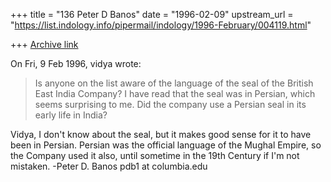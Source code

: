 +++
title = "136 Peter D Banos"
date = "1996-02-09"
upstream_url = "https://list.indology.info/pipermail/indology/1996-February/004119.html"

+++
[Archive link](https://list.indology.info/pipermail/indology/1996-February/004119.html)

On Fri, 9 Feb 1996, vidya wrote:

> Is anyone on the list aware of the language of the seal of the British
> East India Company? I have read that the seal was in Persian, which seems
> surprising to me. Did the company use a Persian seal in its early life
> in India? 

Vidya,
I don't know about the seal, but it makes good sense for it to have 
been in Persian. Persian was the official language of the Mughal Empire, 
so the Company used it also, until sometime in the 19th Century if I'm 
not mistaken.
							-Peter D. Banos
							pdb1 at columbia.edu




